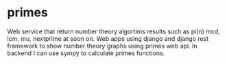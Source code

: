 # primes
Web service that return number theory algortims results such as pi(n) mcd, lcm, mu, nextprime at soon on. 
Web apps using django and django rest framework to show number theory graphs using primes web api. 
In backend I can use sympy to calculate primes functions.
